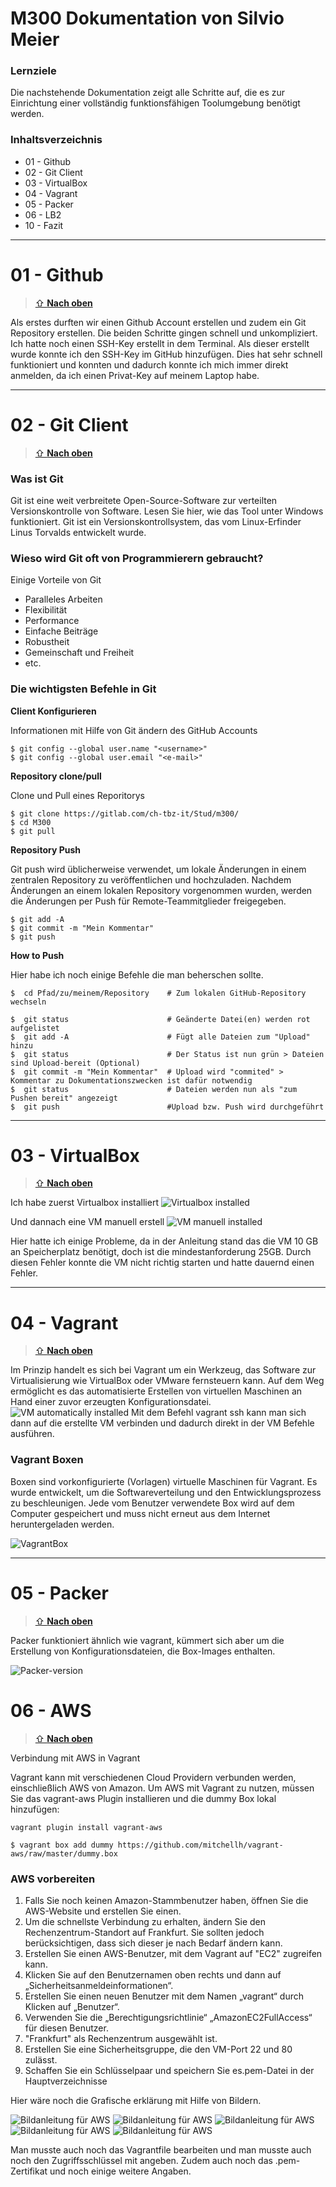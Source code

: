 M300 Dokumentation von Silvio Meier
==========================================================

### Lernziele
Die nachstehende Dokumentation zeigt alle Schritte auf, die es zur Einrichtung einer vollständig funktionsfähigen Toolumgebung benötigt werden.

### Inhaltsverzeichnis
* 01 - Github
* 02 - Git Client
* 03 - VirtualBox
* 04 - Vagrant
* 05 - Packer
* 06 - LB2
* 10 - Fazit

---

01 - Github
======

> [⇧ **Nach oben**](#inhaltsverzeichnis)

Als erstes durften wir einen Github Account erstellen und zudem ein Git Repository erstellen. Die beiden Schritte gingen schnell und unkompliziert.
Ich hatte noch einen SSH-Key erstellt in dem Terminal. Als dieser erstellt wurde konnte ich den SSH-Key im GitHub hinzufügen. Dies hat sehr schnell funktioniert und konnten und dadurch konnte ich mich immer direkt anmelden, da ich einen Privat-Key auf meinem Laptop habe.

---

02 - Git Client
======

> [⇧ **Nach oben**](#inhaltsverzeichnis)

### Was ist Git
Git ist eine weit verbreitete Open-Source-Software zur verteilten Versionskontrolle von Software. Lesen Sie hier, wie das Tool unter Windows funktioniert. Git ist ein Versionskontrollsystem, das vom Linux-Erfinder Linus Torvalds entwickelt wurde.

### Wieso wird Git oft von Programmierern gebraucht?
Einige Vorteile von Git
- Paralleles Arbeiten
- Flexibilität
- Performance
- Einfache Beiträge
- Robustheit
- Gemeinschaft und Freiheit
- etc.

### Die wichtigsten Befehle in Git
**Client Konfigurieren**

Informationen mit Hilfe von Git ändern des GitHub Accounts
``` 
$ git config --global user.name "<username>"
$ git config --global user.email "<e-mail>"
```
**Repository clone/pull**

Clone und Pull eines Reporitorys
```
$ git clone https://gitlab.com/ch-tbz-it/Stud/m300/
$ cd M300  
$ git pull
```
**Repository Push**

Git push wird üblicherweise verwendet, um lokale Änderungen in einem zentralen Repository zu veröffentlichen und hochzuladen. Nachdem Änderungen an einem lokalen Repository vorgenommen wurden, werden die Änderungen per Push für Remote-Teammitglieder freigegeben.
```
$ git add -A
$ git commit -m "Mein Kommentar"
$ git push
```
**How to Push**

Hier habe ich noch einige Befehle die man beherschen sollte. 
```Shell 
$  cd Pfad/zu/meinem/Repository    # Zum lokalen GitHub-Repository wechseln

$  git status                      # Geänderte Datei(en) werden rot aufgelistet
$  git add -A                      # Fügt alle Dateien zum "Upload" hinzu
$  git status                      # Der Status ist nun grün > Dateien sind Upload-bereit (Optional) 
$  git commit -m "Mein Kommentar"  # Upload wird "commited" > Kommentar zu Dokumentationszwecken ist dafür notwendig
$  git status                      # Dateien werden nun als "zum Pushen bereit" angezeigt
$  git push                        #Upload bzw. Push wird durchgeführt
```

---

03 - VirtualBox
======

> [⇧ **Nach oben**](#inhaltsverzeichnis)

Ich habe zuerst Virtualbox installiert
![Virtualbox installed](./Bilder/VirtualBox.png)

Und dannach eine VM manuell erstell
![VM manuell installed](./Bilder/VM-manuell.png)

Hier hatte ich einige Probleme, da in der Anleitung stand das die VM 10 GB an Speicherplatz benötigt, doch ist die mindestanforderung 25GB.
Durch diesen Fehler konnte die VM nicht richtig starten und hatte dauernd einen Fehler.

---

04 - Vagrant
======

> [⇧ **Nach oben**](#inhaltsverzeichnis)

Im Prinzip handelt es sich bei Vagrant um ein Werkzeug, das Software zur Virtualisierung wie VirtualBox oder VMware fernsteuern kann. Auf dem Weg ermöglicht es das automatisierte Erstellen von virtuellen Maschinen an Hand einer zuvor erzeugten Konfigurationsdatei.
![VM automatically installed](./Bilder/Vagrant.png)
Mit dem Befehl vagrant ssh kann man sich dann auf die erstellte VM verbinden und dadurch direkt in der VM Befehle ausführen.
### Vagrant Boxen
Boxen sind vorkonfigurierte (Vorlagen) virtuelle Maschinen für Vagrant. Es wurde entwickelt, um die Softwareverteilung und den Entwicklungsprozess zu beschleunigen. Jede vom Benutzer verwendete Box wird auf dem Computer gespeichert und muss nicht erneut aus dem Internet heruntergeladen werden.

![VagrantBox](./Bilder/vagrantbox.png)

---

05 - Packer
======

> [⇧ **Nach oben**](#inhaltsverzeichnis)

Packer funktioniert ähnlich wie vagrant, kümmert sich aber um die Erstellung von Konfigurationsdateien, die Box-Images enthalten.

![Packer-version](./Bilder/Packer-Version.png)


06 - AWS
======

> [⇧ **Nach oben**](#inhaltsverzeichnis)

Verbindung mit AWS in Vagrant

Vagrant kann mit verschiedenen Cloud Providern verbunden werden, einschließlich AWS von Amazon. Um AWS mit Vagrant zu nutzen, müssen Sie das vagrant-aws Plugin installieren und die dummy Box lokal hinzufügen:

```
vagrant plugin install vagrant-aws
```
```
$ vagrant box add dummy https://github.com/mitchellh/vagrant-aws/raw/master/dummy.box
```

### AWS vorbereiten

01. Falls Sie noch keinen Amazon-Stammbenutzer haben, öffnen Sie die AWS-Website und erstellen Sie einen.
02. Um die schnellste Verbindung zu erhalten, ändern Sie den Rechenzentrum-Standort auf Frankfurt. Sie sollten jedoch berücksichtigen, dass sich dieser je nach Bedarf ändern kann.
03. Erstellen Sie einen AWS-Benutzer, mit dem Vagrant auf "EC2" zugreifen kann.
04. Klicken Sie auf den Benutzernamen oben rechts und dann auf „Sicherheitsanmeldeinformationen“.
05. Erstellen Sie einen neuen Benutzer mit dem Namen „vagrant“ durch Klicken auf „Benutzer“.
06. Verwenden Sie die „Berechtigungsrichtlinie“ „AmazonEC2FullAccess“ für diesen Benutzer.
07. "Frankfurt" als Rechenzentrum ausgewählt ist.
08. Erstellen Sie eine Sicherheitsgruppe, die den VM-Port 22 und 80 zulässt.
09. Schaffen Sie ein Schlüsselpaar und speichern Sie es.pem-Datei in der Hauptverzeichnisse

Hier wäre noch die Grafische erklärung mit Hilfe von Bildern.

![Bildanleitung für AWS](./Bilder/AWS-1.png)
![Bildanleitung für AWS](./Bilder/AWS-2.png)
![Bildanleitung für AWS](./Bilder/AWS-3.png)
![Bildanleitung für AWS](./Bilder/AWS-4.png)
![Bildanleitung für AWS](./Bilder/AWS-5.png)

Man musste auch noch das Vagrantfile bearbeiten und man musste auch noch den Zugriffsschlüssel mit angeben. Zudem auch noch das .pem-Zertifikat und noch einige weitere Angaben.
